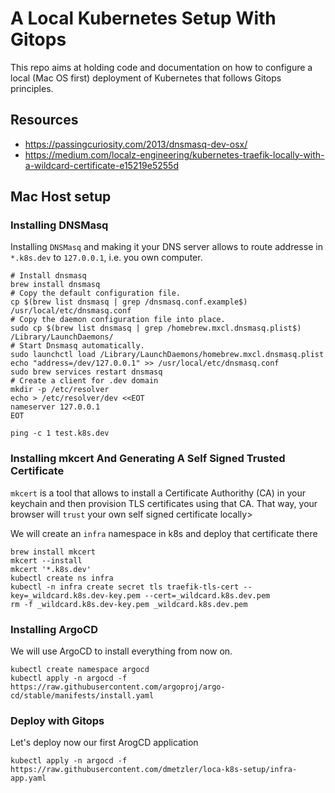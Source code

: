 # A Local Kubernetes Setup With Gitops

This repo aims at holding code and documentation on how to configure a local (Mac OS first) deployment of Kubernetes that follows Gitops principles.

## Resources

 * https://passingcuriosity.com/2013/dnsmasq-dev-osx/
 * https://medium.com/localz-engineering/kubernetes-traefik-locally-with-a-wildcard-certificate-e15219e5255d


## Mac Host setup

### Installing DNSMasq

Installing `DNSMasq` and making it your DNS server allows to route addresse in `*.k8s.dev` to `127.0.0.1`, i.e. you own computer.

```shell
# Install dnsmasq
brew install dnsmasq
# Copy the default configuration file.
cp $(brew list dnsmasq | grep /dnsmasq.conf.example$) /usr/local/etc/dnsmasq.conf
# Copy the daemon configuration file into place.
sudo cp $(brew list dnsmasq | grep /homebrew.mxcl.dnsmasq.plist$) /Library/LaunchDaemons/
# Start Dnsmasq automatically.
sudo launchctl load /Library/LaunchDaemons/homebrew.mxcl.dnsmasq.plist
echo "address=/dev/127.0.0.1" >> /usr/local/etc/dnsmasq.conf
sudo brew services restart dnsmasq
# Create a client for .dev domain
mkdir -p /etc/resolver
echo > /etc/resolver/dev <<EOT
nameserver 127.0.0.1
EOT

ping -c 1 test.k8s.dev
```


### Installing mkcert And Generating A Self Signed Trusted Certificate

`mkcert` is a tool that allows to install a Certificate Authorithy (CA) in your keychain and then provision TLS certificates using that CA. That way, your browser will `trust` your own self signed certificate locally>

We will create an `infra` namespace in k8s and deploy that certificate there

```shell
brew install mkcert
mkcert --install
mkcert '*.k8s.dev'
kubectl create ns infra
kubectl -n infra create secret tls traefik-tls-cert --key=_wildcard.k8s.dev-key.pem --cert=_wildcard.k8s.dev.pem
rm -f _wildcard.k8s.dev-key.pem _wildcard.k8s.dev.pem
```

### Installing ArgoCD

We will use ArgoCD to install everything from now on.

```shell
kubectl create namespace argocd
kubectl apply -n argocd -f https://raw.githubusercontent.com/argoproj/argo-cd/stable/manifests/install.yaml
```

### Deploy with Gitops

Let's deploy now our first ArogCD application
```shell
kubectl apply -n argocd -f https://raw.githubusercontent.com/dmetzler/loca-k8s-setup/infra-app.yaml
```
